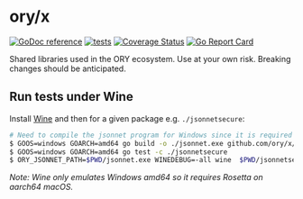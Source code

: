 # ory/x

[![GoDoc reference](https://img.shields.io/badge/godoc-reference-5272B4.svg?style=flat-square)](https://godoc.org/github.com/ory/x)
[![tests](https://github.com/ory/x/actions/workflows/test.yml/badge.svg)](https://github.com/ory/x/actions/workflows/test.yml)
[![Coverage Status](https://coveralls.io/repos/github/ory/x/badge.svg?branch=master)](https://coveralls.io/github/ory/x?branch=master)
[![Go Report Card](https://goreportcard.com/badge/github.com/ory/x)](https://goreportcard.com/report/github.com/ory/x)

Shared libraries used in the ORY ecosystem. Use at your own risk. Breaking
changes should be anticipated.

## Run tests under Wine

Install [Wine](https://www.winehq.org/) and then for a given package e.g.
`./jsonnetsecure`:

```sh
# Need to compile the jsonnet program for Windows since it is required by some tests.
$ GOOS=windows GOARCH=amd64 go build -o ./jsonnet.exe github.com/ory/x/jsonnetsecure/cmd
$ GOOS=windows GOARCH=amd64 go test -c ./jsonnetsecure
$ ORY_JSONNET_PATH=$PWD/jsonnet.exe WINEDEBUG=-all wine  $PWD/jsonnetsecure.test.exe
```

_Note: Wine only emulates Windows amd64 so it requires Rosetta on aarch64
macOS._
